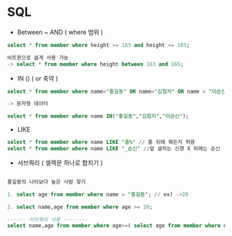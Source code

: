 # SQL


- Between ~ AND  ( where 범위 )
```sql
select * from member where height >= 163 and height <= 165;

비트윈으로 쉽게 사용 가능
-> select * from member where height between 163 and 165; 
```

- IN () (  or 축약 )
```sql
select * from member where name="홍길동" OR name="김첨지" OR name = "이순신";

-> 문자형 데이터

select * from member where name IN("홍길동","김첨지","이순신");
```

- LIKE 

```sql
select * from member where name LIKE "홍%" // 홍 뒤에 뭐든지 허용
select * from member where name LIKE "_순신" //앞 글자는 신경 X 뒤에는 순신 
```

- 서브쿼리 (  셀렉문 하나로 합치기 )

```sql

홍길동의 나이보다 높은 사람 찾기

1. select age from member where name = "홍길동"; // ex) ->20

2. select name,age from member where age >= 20;

------ 서브쿼리 사용 --------
select name,age from member where age>=( select age from member where name ="홍길동");



```